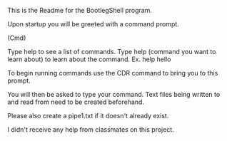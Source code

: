 This is the Readme for the BootlegShell program.

Upon startup you will be greeted with a command prompt.

(Cmd)

Type help to see a list of commands.
Type help (command you want to learn about) to learn about the command. Ex. help hello

To begin running commands use the CDR command to bring you to this prompt.

You will then be asked to type your command. Text files being written to and read from need to be created beforehand.

Please also create a pipe1.txt if it doesn't already exist.

I didn't receive any help from classmates on this project.
